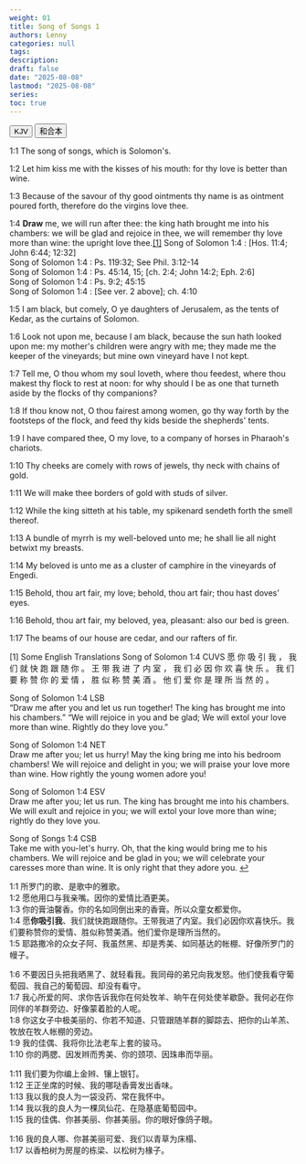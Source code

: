 ```yaml
---
weight: 01
title: Song of Songs 1
authors: Lenny
categories: null
tags: 
description: 
draft: false
date: "2025-08-08"
lastmod: "2025-08-08"
series:
toc: true
---
```



<!--more-->


<!-- Tab links -->
<div class="tab">
  <button class="tablinks active" onclick="tablabel(event, 'english')">KJV</button>
  <button class="tablinks" onclick="tablabel(event, 'chinese')">和合本</button>
  
</div>

<!-- Tab content -->
<div id="english" class="tabcontent" style="display:block">

1:1 The song of songs, which is Solomon's.

1:2 Let him kiss me with the kisses of his mouth: for thy love is better than wine.

1:3 Because of the savour of thy good ointments thy name is as ointment poured forth, therefore do the virgins love thee.

1:4 <b>Draw</b> me, we will run after thee: the king hath brought me into his chambers: we will be glad and rejoice in thee, we will remember thy love more than wine: the upright love thee.<a id="1_ref" href = "#1">[1]</a> <label class="margin-toggle"></label><span class="marginnote">    Song of Solomon 1:4 : [Hos. 11:4; John 6:44; 12:32]  
    Song of Solomon 1:4 : Ps. 119:32; See Phil. 3:12-14  
    Song of Solomon 1:4 : Ps. 45:14, 15; [ch. 2:4; John 14:2; Eph. 2:6]  
    Song of Solomon 1:4 : Ps. 9:2; 45:15  
    Song of Solomon 1:4 : [See ver. 2 above]; ch. 4:10  
</span>

1:5 I am black, but comely, O ye daughters of Jerusalem, as the tents of Kedar, as the curtains of Solomon.

 
1:6 Look not upon me, because I am black, because the sun hath looked upon me: my mother's children were angry with me; they made me the keeper of the vineyards; but mine own vineyard have I not kept.

1:7 Tell me, O thou whom my soul loveth, where thou feedest, where thou makest thy flock to rest at noon: for why should I be as one that turneth aside by the flocks of thy companions?

1:8 If thou know not, O thou fairest among women, go thy way forth by the footsteps of the flock, and feed thy kids beside the shepherds' tents.

1:9 I have compared thee, O my love, to a company of horses in Pharaoh's chariots.

1:10 Thy cheeks are comely with rows of jewels, thy neck with chains of gold.

 
1:11 We will make thee borders of gold with studs of silver.

1:12 While the king sitteth at his table, my spikenard sendeth forth the smell thereof.

1:13 A bundle of myrrh is my well-beloved unto me; he shall lie all night betwixt my breasts.

1:14 My beloved is unto me as a cluster of camphire in the vineyards of Engedi.

1:15 Behold, thou art fair, my love; behold, thou art fair; thou hast doves' eyes.

 
1:16 Behold, thou art fair, my beloved, yea, pleasant: also our bed is green.

1:17 The beams of our house are cedar, and our rafters of fir.

<p id="1">[1] 
Some English Translations 
Song of Solomon 1:4 CUVS  
愿 你 吸 引 我 ， 我 们 就 快 跑 跟 随 你 。 王 带 我 进 了 内 室 ， 我 们 必 因 你 欢 喜 快 乐 。 我 们 要 称 赞 你 的 爱 情 ， 胜 似 称 赞 美 酒 。 他 们 爱 你 是 理 所 当 然 的 。

Song of Solomon 1:4 LSB  
“Draw me after you and let us run together! The king has brought me into his chambers.” “We will rejoice in you and be glad; We will extol your love more than wine. Rightly do they love you.”

Song of Solomon 1:4 NET  
Draw me after you; let us hurry! May the king bring me into his bedroom chambers! We will rejoice and delight in you; we will praise your love more than wine. How rightly the young women adore you!

Song of Solomon 1:4 ESV  
Draw me after you; let us run. The king has brought me into his chambers. We will exult and rejoice in you; we will extol your love more than wine; rightly do they love you.

Song of Songs 1:4 CSB  
Take me with you-let's hurry. Oh, that the king would bring me to his chambers. We will rejoice and be glad in you; we will celebrate your caresses more than wine. It is only right that they adore you.
<a href="#1_ref">&#8617;</a></p>
</div>

<div id="chinese" class="tabcontent">

1:1 所罗门的歌、是歌中的雅歌。  
1:2 愿他用口与我亲嘴。因你的爱情比酒更美。  
1:3 你的膏油馨香。你的名如同倒出来的香膏。所以众童女都爱你。  
1:4 愿<b>你吸引我</b>、我们就快跑跟随你。王带我进了内室。我们必因你欢喜快乐。我们要称赞你的爱情、胜似称赞美酒。他们爱你是理所当然的。  
1:5 耶路撒冷的众女子阿、我虽然黑、却是秀美、如同基达的帐棚、好像所罗门的幔子。  

1:6 不要因日头把我晒黑了、就轻看我。我同母的弟兄向我发怒。他们使我看守葡萄园、我自己的葡萄园、却没有看守。  
1:7 我心所爱的阿、求你告诉我你在何处牧羊、晌午在何处使羊歇卧。我何必在你同伴的羊群旁边、好像蒙着脸的人呢。  
1:8 你这女子中极美丽的、你若不知道、只管跟随羊群的脚踪去、把你的山羊羔、牧放在牧人帐棚的旁边。  
1:9 我的佳偶、我将你比法老车上套的骏马。  
1:10 你的两腮、因发辫而秀美、你的颈项、因珠串而华丽。  

1:11 我们要为你编上金辫、镶上银钉。  
1:12 王正坐席的时候、我的哪哒香膏发出香味。  
1:13 我以我的良人为一袋没药、常在我怀中。  
1:14 我以我的良人为一棵凤仙花、在隐基底葡萄园中。  
1:15 我的佳偶、你甚美丽、你甚美丽。你的眼好像鸽子眼。  

1:16 我的良人哪、你甚美丽可爱、我们以青草为床榻、  
1:17 以香柏树为房屋的栋梁、以松树为椽子。  
</div>